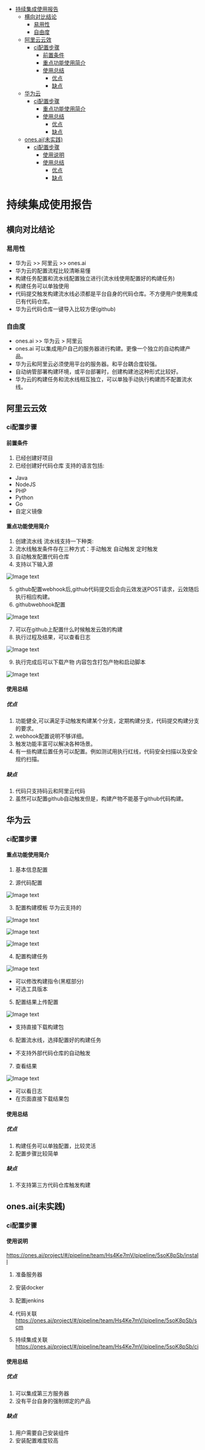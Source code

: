 <!-- TOC -->

- [持续集成使用报告](#持续集成使用报告)
    - [横向对比结论](#横向对比结论)
        - [易用性](#易用性)
        - [自由度](#自由度)
    - [阿里云云效](#阿里云云效)
        - [ci配置步骤](#ci配置步骤)
            - [前置条件](#前置条件)
            - [重点功能使用简介](#重点功能使用简介)
            - [使用总结](#使用总结)
                - [优点](#优点)
                - [缺点](#缺点)
    - [华为云](#华为云)
        - [ci配置步骤](#ci配置步骤-1)
            - [重点功能使用简介](#重点功能使用简介-1)
            - [使用总结](#使用总结-1)
                - [优点](#优点-1)
                - [缺点](#缺点-1)
    - [ones.ai(未实践)](#onesai未实践)
        - [ci配置步骤](#ci配置步骤-2)
            - [使用说明](#使用说明)
            - [使用总结](#使用总结-2)
                - [优点](#优点-2)
                - [缺点](#缺点-2)

<!-- /TOC -->

# 持续集成使用报告

## 横向对比结论

### 易用性
- 华为云 >> 阿里云 >> ones.ai
- 华为云的配置流程比较清晰易懂
- 构建任务配置和流水线配置独立进行(流水线使用配置好的构建任务)
- 构建任务可以单独使用
- 代码提交触发构建流水线必须都是平台自身的代码仓库。不方便用户使用集成已有代码仓库。
- 华为云代码仓库一键导入比较方便(github)

### 自由度
- ones.ai >> 华为云 > 阿里云
- ones.ai 可以集成用户自己的服务器进行构建。更像一个独立的自动构建产品。
- 华为云和阿里云必须使用平台的服务器。和平台耦合度较强。
- 自动纳管部署构建环境，或平台部署时，创建构建池这种形式比较好。
- 华为云的构建任务和流水线相互独立，可以单独手动执行构建而不配置流水线。

## 阿里云云效

### ci配置步骤

#### 前置条件

1. 已经创建好项目
2. 已经创建好代码仓库 支持的语言包括:
- Java
- NodeJS
- PHP
- Python
- Go
- 自定义镜像

#### 重点功能使用简介

1. 创建流水线 流水线支持一下种类:
2. 流水线触发条件存在三种方式：手动触发 自动触发 定时触发
3. 自动触发配置代码仓库
4. 支持以下输入源

![Image text](./report/jpg/流水线输入源支持列表.png)

5. github配置webhook后,github代码提交后会向云效发送POST请求，云效随后执行相应构建。
6. githubwebhook配置

![Image text](./report/jpg/githubwebhook配置.png)

7. 可以在github上配置什么时候触发云效的构建
8. 执行过程及结果，可以查看日志

![Image text](./report/jpg/构建结果.png)

9. 执行完成后可以下载产物 内容包含打包产物和启动脚本

![Image text](./report/jpg/下载.png)

#### 使用总结

##### 优点

1. 功能健全,可以满足手动触发构建某个分支，定期构建分支，代码提交构建分支的要求。
2. webhook配置说明不够详细。
3. 触发功能丰富可以解决各种场景。
4. 有一些构建后置任务可以配置。例如测试用执行红线，代码安全扫描以及安全规约扫描。

##### 缺点 

1. 代码只支持码云和阿里云代码
2. 虽然可以配置github自动触发但是，构建产物不能基于github代码构建。

## 华为云

### ci配置步骤

#### 重点功能使用简介

1. 基本信息配置

2. 源代码配置

![Image text](./report/jpg/华为云源代码支持.png)

3. 配置构建模板 华为云支持的

![Image text](./report/jpg/华为云模板1.png)

![Image text](./report/jpg/华为云模板2.png)

![Image text](./report/jpg/华为云模板3.png)

4. 配置构建任务

![Image text](./report/jpg/华为云构建配置.png)

- 可以修改构建指令(黑框部分)
- 可选工具版本

5. 配置结果上传配置

![Image text](./report/jpg/华为云上传构建.png)

- 支持直接下载构建包

6. 配置流水线，选择配置好的构建任务

- 不支持外部代码仓库的自动触发

7. 查看结果

![Image text](./report/jpg/华为云结果.png)

- 可以看日志
- 在页面直接下载结果包

#### 使用总结

##### 优点
1. 构建任务可以单独配置，比较灵活
2. 配置步骤比较简单

##### 缺点
1. 不支持第三方代码仓库触发构建

## ones.ai(未实践)

### ci配置步骤

#### 使用说明

https://ones.ai/project/#/pipeline/team/Hs4Ke7mV/pipeline/5soK8pSb/install

1. 准备服务器

2. 安装docker

3. 配置jenkins

4. 代码关联
https://ones.ai/project/#/pipeline/team/Hs4Ke7mV/pipeline/5soK8pSb/scm

5. 持续集成关联
https://ones.ai/project/#/pipeline/team/Hs4Ke7mV/pipeline/5soK8pSb/ci

#### 使用总结

##### 优点
1. 可以集成第三方服务器
2. 没有平台自身的强制绑定的产品

##### 缺点
1. 用户需要自己安装组件
2. 安装配置难度较高